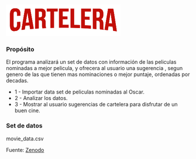 ![descripcion](/images/CARTELERA.png)

### Propósito

El programa analizará un set de datos con información de las peliculas nominadas a mejor pelicula, y ofrecera al usuario una sugerencia , segun genero de las que tienen mas nominaciones o mejor puntaje, ordenadas por decadas.

- 1 - Importar data set de peliculas nominadas al Oscar.
- 2 - Analizar los datos.
- 3 - Mostrar al usuario sugerencias de cartelera para disfrutar de un buen cine. 


### Set de datos
movie_data.csv

Fuente:  [Zenodo](https://zenodo.org/record/4244691#.YmW_eNpBzIW/)
